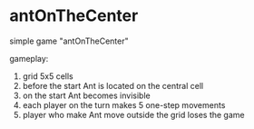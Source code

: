 # antOnTheCenter
simple game "antOnTheCenter"

gameplay:
1) grid 5x5 cells
2) before the start Ant is located on the central cell
3) on the start Ant becomes invisible
4) each player on the turn makes 5 one-step movements
5) player who make Ant move outside the grid loses the game
